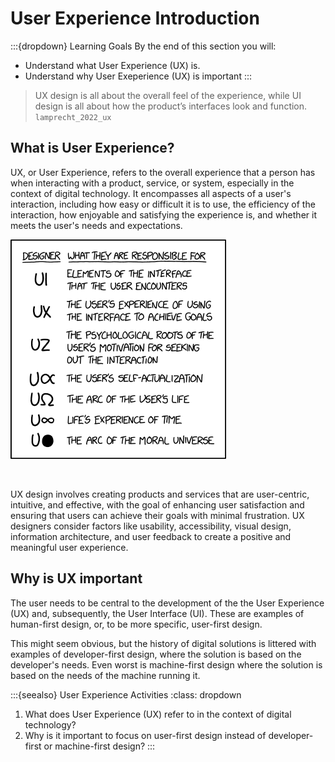 # User Experience Introduction

:::{dropdown} Learning Goals
By the end of this section you will:
- Understand what User Experience (UX) is.
- Understand why User Exeperience (UX) is important
:::

> UX design is all about the overall feel of the experience, while UI design is all about how the product’s interfaces look and function. `lamprecht_2022_ux`

## What is User Experience?

UX, or User Experience, refers to the overall experience that a person has when interacting with a product, service, or system, especially in the context of digital technology. It encompasses all aspects of a user's interaction, including how easy or difficult it is to use, the efficiency of the interaction, how enjoyable and satisfying the experience is, and whether it meets the user's needs and expectations.  

![ux vs ui](./assets/01/ui_vs_ux.png)<p>&nbsp;</p>

UX design involves creating products and services that are user-centric, intuitive, and effective, with the goal of enhancing user satisfaction and ensuring that users can achieve their goals with minimal frustration. UX designers consider factors like usability, accessibility, visual design, information architecture, and user feedback to create a positive and meaningful user experience.

## Why is UX important

The user needs to be central to the development of the the User Experience (UX) and, subsequently, the User Interface (UI). These are examples of human-first design, or, to be more specific, user-first design.

This might seem obvious, but the history of digital solutions is littered with examples of developer-first design, where the solution is based on the developer's needs. Even worst is machine-first design where the solution is based on the needs of the machine running it.

:::{seealso} User Experience Activities
:class: dropdown

1. What does User Experience (UX) refer to in the context of digital technology?
2. Why is it important to focus on user-first design instead of developer-first or machine-first design?
:::
